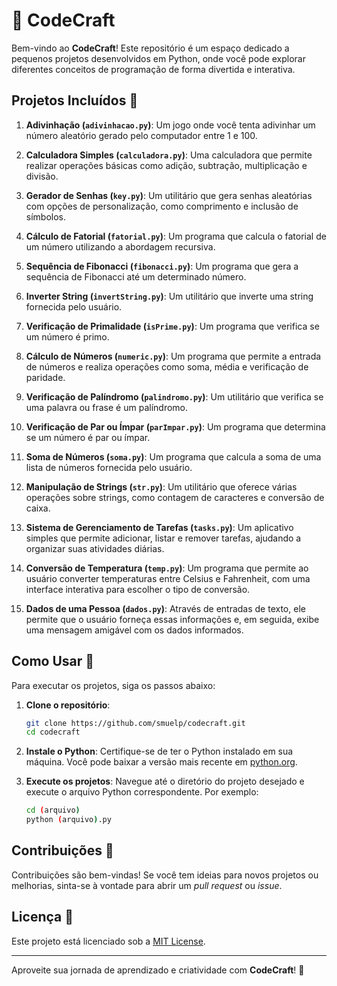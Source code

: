 # 🚀 CodeCraft

Bem-vindo ao **CodeCraft**! Este repositório é um espaço dedicado a pequenos projetos desenvolvidos em Python, onde você pode explorar diferentes conceitos de programação de forma divertida e interativa.

## Projetos Incluídos 🌟

1. **Adivinhação (`adivinhacao.py`)**: Um jogo onde você tenta adivinhar um número aleatório gerado pelo computador entre 1 e 100.

2. **Calculadora Simples (`calculadora.py`)**: Uma calculadora que permite realizar operações básicas como adição, subtração, multiplicação e divisão.

3. **Gerador de Senhas (`key.py`)**: Um utilitário que gera senhas aleatórias com opções de personalização, como comprimento e inclusão de símbolos.

4. **Cálculo de Fatorial (`fatorial.py`)**: Um programa que calcula o fatorial de um número utilizando a abordagem recursiva.

5. **Sequência de Fibonacci (`fibonacci.py`)**: Um programa que gera a sequência de Fibonacci até um determinado número.

6. **Inverter String (`invertString.py`)**: Um utilitário que inverte uma string fornecida pelo usuário.

7. **Verificação de Primalidade (`isPrime.py`)**: Um programa que verifica se um número é primo.

8. **Cálculo de Números (`numeric.py`)**: Um programa que permite a entrada de números e realiza operações como soma, média e verificação de paridade.

9. **Verificação de Palíndromo (`palindromo.py`)**: Um utilitário que verifica se uma palavra ou frase é um palíndromo.

10. **Verificação de Par ou Ímpar (`parImpar.py`)**: Um programa que determina se um número é par ou ímpar.

11. **Soma de Números (`soma.py`)**: Um programa que calcula a soma de uma lista de números fornecida pelo usuário.

12. **Manipulação de Strings (`str.py`)**: Um utilitário que oferece várias operações sobre strings, como contagem de caracteres e conversão de caixa.

13. **Sistema de Gerenciamento de Tarefas (`tasks.py`)**: Um aplicativo simples que permite adicionar, listar e remover tarefas, ajudando a organizar suas atividades diárias.

14. **Conversão de Temperatura (`temp.py`)**: Um programa que permite ao usuário converter temperaturas entre Celsius e Fahrenheit, com uma interface interativa para escolher o tipo de conversão.

15. **Dados de uma Pessoa (`dados.py`)**: Através de entradas de texto, ele permite que o usuário forneça essas informações e, em seguida, exibe uma mensagem amigável com os dados informados.

## Como Usar 🔧

Para executar os projetos, siga os passos abaixo:

1. **Clone o repositório**:
   ```bash
   git clone https://github.com/smuelp/codecraft.git
   cd codecraft
   ```

2. **Instale o Python**:
   Certifique-se de ter o Python instalado em sua máquina. Você pode baixar a versão mais recente em [python.org](https://www.python.org/downloads/).

3. **Execute os projetos**:
   Navegue até o diretório do projeto desejado e execute o arquivo Python correspondente. Por exemplo:
   ```bash
   cd (arquivo)
   python (arquivo).py
   ```

## Contribuições 🤝

Contribuições são bem-vindas! Se você tem ideias para novos projetos ou melhorias, sinta-se à vontade para abrir um *pull request* ou *issue*.

## Licença 📜

Este projeto está licenciado sob a [MIT License](LICENSE).

---

Aproveite sua jornada de aprendizado e criatividade com **CodeCraft**! 🌈
```
